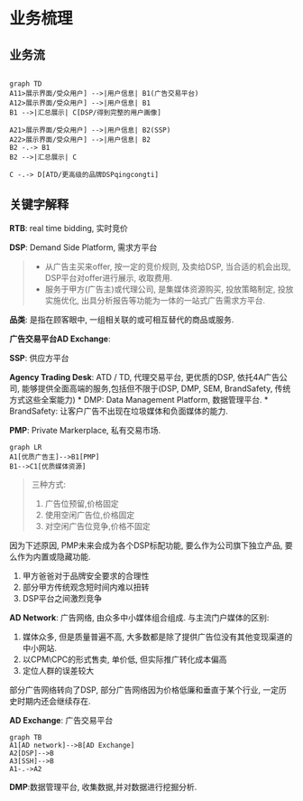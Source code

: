 # 业务梳理

## 业务流

```mermaid

graph TD
A11>展示界面/受众用户] -->|用户信息| B1(广告交易平台)
A12>展示界面/受众用户] -->|用户信息| B1
B1 -->|汇总展示| C[DSP/得到完整的用户画像]

A21>展示界面/受众用户] -->|用户信息| B2(SSP)
A22>展示界面/受众用户] -->|用户信息| B2
B2 -.-> B1
B2 -->|汇总展示| C

C -.-> D[ATD/更高级的品牌DSPqingcongti]

```

## 关键字解释

**RTB**: real time bidding, 实时竞价

**DSP**: Demand Side Platform, 需求方平台

> - 从广告主买来offer, 按一定的竞价规则, 及卖给DSP, 当合适的机会出现, DSP平台对offer进行展示, 收取费用.
> - 服务于甲方(广告主)或代理公司, 是集媒体资源购买, 投放策略制定, 投放实施优化, 出具分析报告等功能为一体的一站式广告需求方平台.

**品类**: 是指在顾客眼中, 一组相关联的或可相互替代的商品或服务.

**广告交易平台AD Exchange**:

**SSP**: 供应方平台

**Agency Trading Desk**: ATD / TD, 代理交易平台, 更优质的DSP, 依托4A广告公司, 能够提供全面高端的服务,包括但不限于(DSP, DMP, SEM, BrandSafety, 传统方式这些全案能力)
    * DMP: Data Management Platform, 数据管理平台.
    * BrandSafety: 让客户广告不出现在垃圾媒体和负面媒体的能力.

**PMP**: Private Markerplace, 私有交易市场. 
```mermaid
graph LR
A1[优质广告主]-->B1[PMP]
B1-->C1[优质媒体资源]
```
> 三种方式:
> 1. 广告位预留,价格固定
> 2. 使用空闲广告位,价格固定
> 3. 对空闲广告位竞争,价格不固定

因为下述原因, PMP未来会成为各个DSP标配功能, 要么作为公司旗下独立产品, 要么作为内置或隐藏功能.
1. 甲方爸爸对于品牌安全要求的合理性
2. 部分甲方传统观念短时间内难以扭转
3. DSP平台之间激烈竞争

**AD Network**: 广告网络, 由众多中小媒体组合组成.
与主流门户媒体的区别:
1. 媒体众多, 但是质量普遍不高, 大多数都是除了提供广告位没有其他变现渠道的中小网站.
2. 以CPM\CPC的形式售卖, 单价低, 但实际推广转化成本偏高
3. 定位人群的误差较大

部分广告网络转向了DSP, 部分广告网络因为价格低廉和垂直于某个行业, 一定历史时期内还会继续存在. 

**AD Exchange**: 广告交易平台
```mermaid
graph TB
A1[AD network]-->B[AD Exchange]
A2[DSP]-->B
A3[SSH]-->B
A1-.->A2
```

**DMP**:数据管理平台, 收集数据,并对数据进行挖掘分析.
